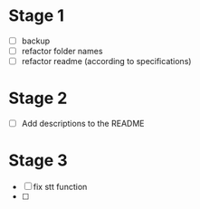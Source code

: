 # Stage 1

- [ ] backup
- [ ] refactor folder names
- [ ] refactor readme (according to specifications)

# Stage 2

- [ ] Add descriptions to the README

# Stage 3

- [ ] fix stt function
- [ ] 